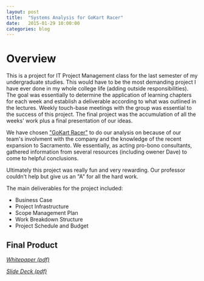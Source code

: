 ```yaml
---
layout: post
title:  "Systems Analysis for GoKart Racer"
date:   2015-01-29 10:00:00 
categories: blog
---
```

# Overview
This is a project for IT Project Management class for the last semester of my undergraduate studies. This would have to be the most demanding project I have ever done in my whole college life (adding outside responsibilities). The goal was essentially to determine the application of learning chapters for each week and establish a deliverable according to what was outlined in the lectures. Weekly touch-base meetings with the group was essential to the success of this project. The final project was the accumulation of all the weeks' work plus a final presentation of our ideas. 

We have chosen ["GoKart Racer"](https://www.gokartracer.com/) to do our analysis on because of our team's involvment with the company and the knowledge of the recent expansion to Sacramento. We essentially, as acting pro-bono consultants, gathered  information from several resources (including owener Dave) to come to helpful conclusions.

Ultimately this project was really fun and very rewarding. Our professor couldn't help but give us an "A" for all the hard work.

The main deliverables for the project included:

* Business Case
* Project Infrastructure
* Scope Management Plan
* Work Breakdown Structure
* Project Schedule and Budget

## Final Product
*[Whitepaper (pdf)](http://geneve.github.io/img/gkr-analysis.pdf)*

*[Slide Deck (pdf)](https://github.com/weksos21/gkr-deck)*
